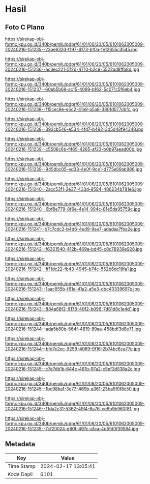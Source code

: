 # Hasil

## Foto C Plano

https://sirekap-obj-formc.kpu.go.id/340b/pemilu/pdpr/61/01/06/20/05/6101062005009-20240216-151235--23ae632d-f197-4173-bf0a-fe12655c3545.jpg

https://sirekap-obj-formc.kpu.go.id/340b/pemilu/pdpr/61/01/06/20/05/6101062005009-20240216-151236--ac3ec221-5f2d-4710-b2c9-5522ad8ffb8d.jpg

https://sirekap-obj-formc.kpu.go.id/340b/pemilu/pdpr/61/01/06/20/05/6101062005009-20240216-151237--60ab5b68-ac15-4099-b162-5c071c5f8eb4.jpg

https://sirekap-obj-formc.kpu.go.id/340b/pemilu/pdpr/61/01/06/20/05/6101062005009-20240216-151238--f15cec8e-e5c2-41a9-a5a8-380fd077dbfc.jpg

https://sirekap-obj-formc.kpu.go.id/340b/pemilu/pdpr/61/01/06/20/05/6101062005009-20240216-151238--392cb546-e534-4fd7-b492-3d5d48f94348.jpg

https://sirekap-obj-formc.kpu.go.id/340b/pemilu/pdpr/61/01/06/20/05/6101062005009-20240216-151239--c5508c6b-f465-4265-af23-b0b97aead00b.jpg

https://sirekap-obj-formc.kpu.go.id/340b/pemilu/pdpr/61/01/06/20/05/6101062005009-20240216-151239--945dbc05-ed33-4e0f-9ce1-d775e69ab986.jpg

https://sirekap-obj-formc.kpu.go.id/340b/pemilu/pdpr/61/01/06/20/05/6101062005009-20240216-151240--2acc53f1-2e37-433d-9594-486234b781e6.jpg

https://sirekap-obj-formc.kpu.go.id/340b/pemilu/pdpr/61/01/06/20/05/6101062005009-20240216-151240--6bf8e779-8f6e-4e14-994c-81e5da95759c.jpg

https://sirekap-obj-formc.kpu.go.id/340b/pemilu/pdpr/61/01/06/20/05/6101062005009-20240216-151241--b7c7cdc2-b4d6-4ed9-9ae7-adadaa7fba2e.jpg

https://sirekap-obj-formc.kpu.go.id/340b/pemilu/pdpr/61/01/06/20/05/6101062005009-20240216-151242--f6301540-412b-469a-bd45-c8c78936e928.jpg

https://sirekap-obj-formc.kpu.go.id/340b/pemilu/pdpr/61/01/06/20/05/6101062005009-20240216-151242--ff11dc22-fb43-4945-b74c-552b6dc18fa1.jpg

https://sirekap-obj-formc.kpu.go.id/340b/pemilu/pdpr/61/01/06/20/05/6101062005009-20240216-151243--1aac955b-f61a-41a2-a5e3-dbc43339697e.jpg

https://sirekap-obj-formc.kpu.go.id/340b/pemilu/pdpr/61/01/06/20/05/6101062005009-20240216-151243--884a68f2-6178-40f2-b096-7d61d8c1e4d1.jpg

https://sirekap-obj-formc.kpu.go.id/340b/pemilu/pdpr/61/01/06/20/05/6101062005009-20240216-151244--ada5b80b-564f-4819-89aa-458bdf3d8e71.jpg

https://sirekap-obj-formc.kpu.go.id/340b/pemilu/pdpr/61/01/06/20/05/6101062005009-20240216-151244--bfd7e2ec-9259-4069-9f16-2b74bc6ca77e.jpg

https://sirekap-obj-formc.kpu.go.id/340b/pemilu/pdpr/61/01/06/20/05/6101062005009-20240216-151245--c7e7db1b-644c-481b-97a2-c5ef3d538a2c.jpg

https://sirekap-obj-formc.kpu.go.id/340b/pemilu/pdpr/61/01/06/20/05/6101062005009-20240216-151245--1bc98ba1-3c77-469b-a361-23ba9f0f8c50.jpg

https://sirekap-obj-formc.kpu.go.id/340b/pemilu/pdpr/61/01/06/20/05/6101062005009-20240216-151246--11da2c31-5362-49f4-8a76-ce8b9b960f81.jpg

https://sirekap-obj-formc.kpu.go.id/340b/pemilu/pdpr/61/01/06/20/05/6101062005009-20240216-151235--7cf20024-e80f-497c-a1aa-4d5fd0f39584.jpg


## Metadata

| Key        | Value               |
| ---------- | ------------------- |
| Time Stamp | 2024-02-17 13:05:41 |
| Kode Dapil | 6101                |



